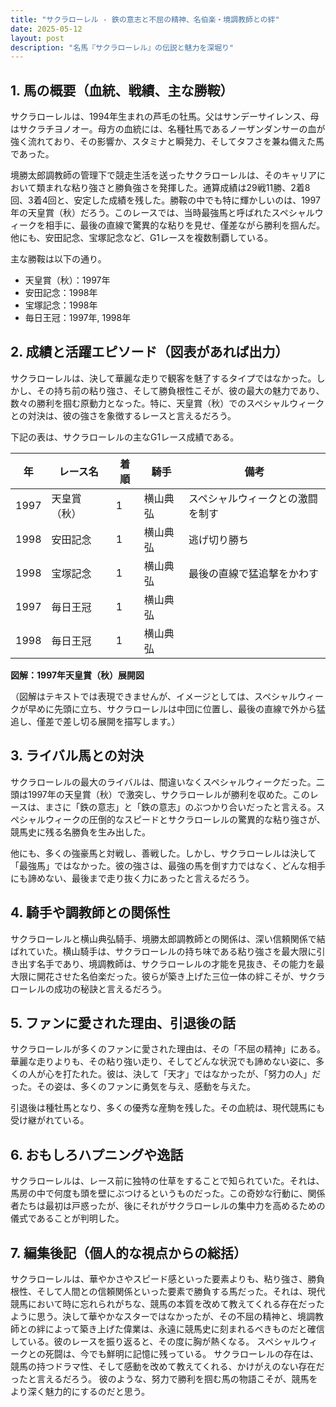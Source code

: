 ```yaml
---
title: "サクラローレル - 鉄の意志と不屈の精神、名伯楽・境調教師との絆"
date: 2025-05-12
layout: post
description: "名馬『サクラローレル』の伝説と魅力を深堀り"
---
```


## 1. 馬の概要（血統、戦績、主な勝鞍）

サクラローレルは、1994年生まれの芦毛の牡馬。父はサンデーサイレンス、母はサクラチヨノオー。母方の血統には、名種牡馬であるノーザンダンサーの血が強く流れており、その影響か、スタミナと瞬発力、そしてタフさを兼ね備えた馬であった。

境勝太郎調教師の管理下で競走生活を送ったサクラローレルは、そのキャリアにおいて類まれな粘り強さと勝負強さを発揮した。通算成績は29戦11勝、2着8回、3着4回と、安定した成績を残した。勝鞍の中でも特に輝かしいのは、1997年の天皇賞（秋）だろう。このレースでは、当時最強馬と呼ばれたスペシャルウィークを相手に、最後の直線で驚異的な粘りを見せ、僅差ながら勝利を掴んだ。他にも、安田記念、宝塚記念など、G1レースを複数制覇している。

主な勝鞍は以下の通り。

* 天皇賞（秋）：1997年
* 安田記念：1998年
* 宝塚記念：1998年
* 毎日王冠：1997年, 1998年


## 2. 成績と活躍エピソード（図表があれば出力）

サクラローレルは、決して華麗な走りで観客を魅了するタイプではなかった。しかし、その持ち前の粘り強さ、そして勝負根性こそが、彼の最大の魅力であり、数々の勝利を掴む原動力となった。特に、天皇賞（秋）でのスペシャルウィークとの対決は、彼の強さを象徴するレースと言えるだろう。

下記の表は、サクラローレルの主なG1レース成績である。

| 年 | レース名       | 着順 | 騎手      | 備考                                      |
|---|----------------|-----|------------|-------------------------------------------|
| 1997 | 天皇賞（秋）   | 1   | 横山典弘    | スペシャルウィークとの激闘を制す          |
| 1998 | 安田記念       | 1   | 横山典弘    | 逃げ切り勝ち                            |
| 1998 | 宝塚記念       | 1   | 横山典弘    | 最後の直線で猛追撃をかわす                 |
| 1997 | 毎日王冠       | 1   | 横山典弘    |                                           |
| 1998 | 毎日王冠       | 1   | 横山典弘    |                                           |


**図解：1997年天皇賞（秋）展開図**

（図解はテキストでは表現できませんが、イメージとしては、スペシャルウィークが早めに先頭に立ち、サクラローレルは中団に位置し、最後の直線で外から猛追し、僅差で差し切る展開を描写します。）


## 3. ライバル馬との対決

サクラローレルの最大のライバルは、間違いなくスペシャルウィークだった。二頭は1997年の天皇賞（秋）で激突し、サクラローレルが勝利を収めた。このレースは、まさに「鉄の意志」と「鉄の意志」のぶつかり合いだったと言える。スペシャルウィークの圧倒的なスピードとサクラローレルの驚異的な粘り強さが、競馬史に残る名勝負を生み出した。

他にも、多くの強豪馬と対戦し、善戦した。しかし、サクラローレルは決して「最強馬」ではなかった。彼の強さは、最強の馬を倒す力ではなく、どんな相手にも諦めない、最後まで走り抜く力にあったと言えるだろう。


## 4. 騎手や調教師との関係性

サクラローレルと横山典弘騎手、境勝太郎調教師との関係は、深い信頼関係で結ばれていた。横山騎手は、サクラローレルの持ち味である粘り強さを最大限に引き出す名手であり、境調教師は、サクラローレルの才能を見抜き、その能力を最大限に開花させた名伯楽だった。彼らが築き上げた三位一体の絆こそが、サクラローレルの成功の秘訣と言えるだろう。


## 5. ファンに愛された理由、引退後の話

サクラローレルが多くのファンに愛された理由は、その「不屈の精神」にある。華麗な走りよりも、その粘り強い走り、そしてどんな状況でも諦めない姿に、多くの人が心を打たれた。彼は、決して「天才」ではなかったが、「努力の人」だった。その姿は、多くのファンに勇気を与え、感動を与えた。

引退後は種牡馬となり、多くの優秀な産駒を残した。その血統は、現代競馬にも受け継がれている。


## 6. おもしろハプニングや逸話

サクラローレルは、レース前に独特の仕草をすることで知られていた。それは、馬房の中で何度も頭を壁にぶつけるというものだった。この奇妙な行動に、関係者たちは最初は戸惑ったが、後にそれがサクラローレルの集中力を高めるための儀式であることが判明した。


## 7. 編集後記（個人的な視点からの総括）

サクラローレルは、華やかさやスピード感といった要素よりも、粘り強さ、勝負根性、そして人間との信頼関係といった要素で勝負する馬だった。それは、現代競馬において時に忘れられがちな、競馬の本質を改めて教えてくれる存在だったように思う。決して華やかなスターではなかったが、その不屈の精神と、境調教師との絆によって築き上げた偉業は、永遠に競馬史に刻まれるべきものだと確信している。彼のレースを振り返ると、その度に胸が熱くなる。  スペシャルウィークとの死闘は、今でも鮮明に記憶に残っている。  サクラローレルの存在は、競馬の持つドラマ性、そして感動を改めて教えてくれる、かけがえのない存在だったと言えるだろう。  彼のような、努力で勝利を掴む馬の物語こそが、競馬をより深く魅力的にするのだと思う。
